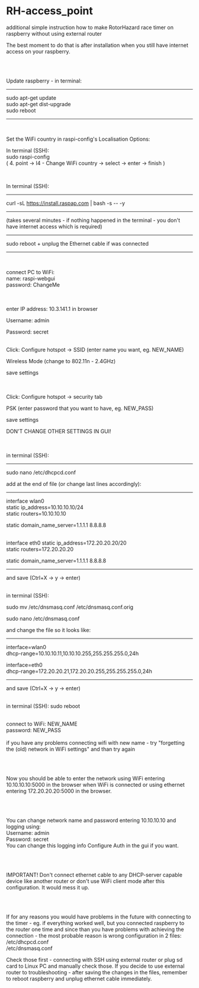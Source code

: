 # RH-access_point
additional simple instruction how to make RotorHazard race timer on raspberry without using external router

The best moment to do that is after installation when you still have internet access on your raspberry.<br/><br/>

<br/> 

Update raspberry - in terminal:


________________

sudo apt-get update <br/>
sudo apt-get dist-upgrade <br/>
sudo reboot
________________

<br/>

Set the WiFi country in raspi-config's Localisation Options: 

In terminal (SSH):<br/>
sudo raspi-config <br/>
( 4. point -> I4 - Change WiFi country -> select -> enter -> finish )

<br/>

  
In terminal (SSH):
________________

curl -sL https://install.raspap.com | bash -s -- -y
________________

(takes several minutes - if nothing happened in the terminal - you don't have internet access which is required)
________________
sudo reboot + unplug the Ethernet cable if was connected
<br/>

________________
<br/>

connect PC to WiFi: <br/>
name: raspi-webgui<br/>
password: ChangeMe<br/><br/><br/>





enter IP address: 10.3.141.1 in browser

Username: admin

Password: secret<br/>  <br/>



Click:
Configure hotspot -> SSID (enter name you want, eg. NEW_NAME) 

Wireless Mode (change to 802.11n - 2.4GHz)

save settings  
<br/>
<br/>

Click:
Configure hotspot -> security tab

PSK (enter password that you want to have, eg. NEW_PASS)

save settings
<br/>

DON'T CHANGE OTHER SETTINGS IN GUI!  
<br/>
<br/>


in terminal (SSH):

________________

sudo nano /etc/dhcpcd.conf

add at the end of file (or change last lines accordingly):
________________

interface wlan0<br/>
static ip_address=10.10.10.10/24</br>
static routers=10.10.10.10</br>

static domain_name_server=1.1.1.1 8.8.8.8<br/><br/>

interface eth0
static ip_address=172.20.20.20/20<br/>
static routers=172.20.20.20<br/>

static domain_name_server=1.1.1.1 8.8.8.8
________________

and save (Ctrl+X -> y -> enter)<br/>
<br/>


in terminal (SSH):

sudo mv /etc/dnsmasq.conf /etc/dnsmasq.conf.orig<br/>

sudo nano /etc/dnsmasq.conf

and change the file so it looks like:
________________

interface=wlan0<br/>
  dhcp-range=10.10.10.11,10.10.10.255,255.255.255.0,24h
<br/>

interface=eth0<br/>
  dhcp-range=172.20.20.21,172.20.20.255,255.255.255.0,24h
________________

and save (Ctrl+X -> y -> enter)<br/>
<br/>


in terminal (SSH):
sudo reboot
<br/>
<br/>

  
connect to WiFi: NEW_NAME <br/>
password: NEW_PASS <br/> <br/>
if you have any problems connecting wifi with new name - try "forgetting the (old) network in WiFi settings" and than try again

<br/> <br/>

Now you should be able to enter the network using WiFi entering 10.10.10.10:5000 in the browser when WiFi is connected
or using ethernet entering 172.20.20.20:5000 in the browser. 

<br/> <br/>

You can change network name and password entering 10.10.10.10 and logging using: <br/>
Username: admin <br/>
Password: secret <br/>
You can change this logging info Configure Auth in the gui if you want.

<br/> <br/>

IMPORTANT! Don't connect ethernet cable to any DHCP-server capable device like another router or don't use WiFi client mode after this configuration.
It would mess it up.

<br/> <br/>

If for any reasons you would have problems in the future with connecting to the timer - eg. if everything worked well, but you connected raspberry to the router one time and since than you have problems with achieving the connection -  the most probable reason is wrong configuration in 2 files:<br/>
/etc/dhcpcd.conf<br/>
/etc/dnsmasq.conf<br/>

Check those first - connecting with SSH using external router or plug sd card to Linux PC and manually check those.
If you decide to use external router to troubleshooting - after saving the changes in the files, remember to reboot raspberry and unplug ethernet cable immediately.


